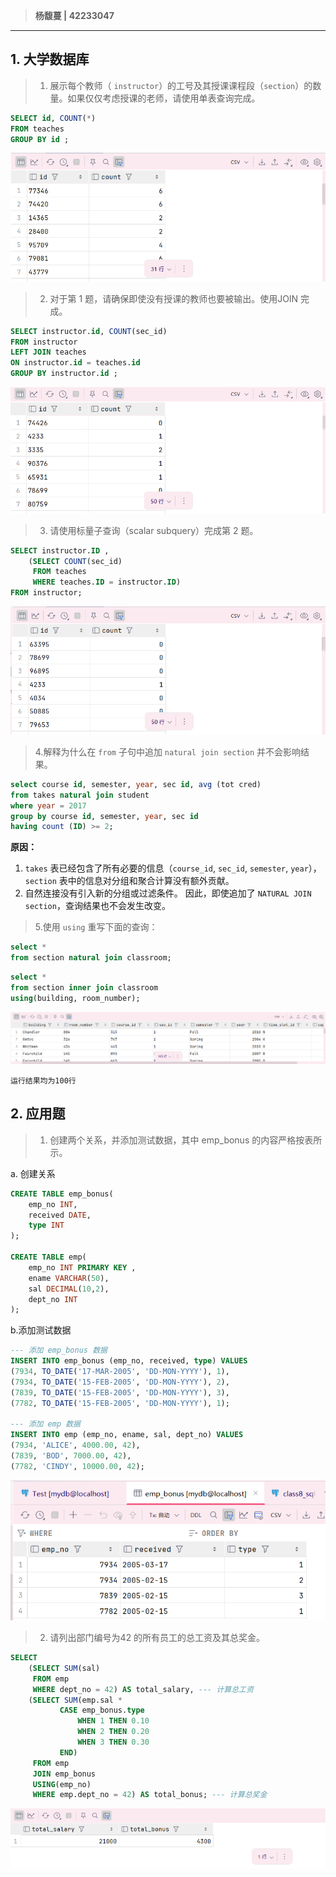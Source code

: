 > **杨馥蔓 | 42233047**

---
## 1. 大学数据库
>1. 展示每个教师（ `instructor`）的工号及其授课课程段（`section`）的数量。如果仅仅考虑授课的老师，请使用单表查询完成。

```sql
SELECT id, COUNT(*)  
FROM teaches  
GROUP BY id ;
```

![](attachments/TEST/TEST-img-20250417203339.png)

>2. 对于第 1 题，请确保即使没有授课的教师也要被输出。使用JOIN 完成。
```sql
SELECT instructor.id, COUNT(sec_id)  
FROM instructor  
LEFT JOIN teaches  
ON instructor.id = teaches.id  
GROUP BY instructor.id ;
```

![](attachments/TEST/TEST-img-20250417203353.png)

>3. 请使用标量子查询（scalar subquery）完成第 2 题。

```sql
SELECT instructor.ID ,  
    (SELECT COUNT(sec_id)  
     FROM teaches  
     WHERE teaches.ID = instructor.ID)  
FROM instructor;
```

![](attachments/TEST/TEST-img-20250417203413.png)

>4.解释为什么在 `from` 子句中追加 `natural join section` 并不会影响结果。

```sql
select course id, semester, year, sec id, avg (tot cred) 
from takes natural join student 
where year = 2017 
group by course id, semester, year, sec id 
having count (ID) >= 2;
```

**原因：** 
1. `takes` 表已经包含了所有必要的信息（`course_id`, `sec_id`, `semester`, `year`），`section` 表中的信息对分组和聚合计算没有额外贡献。
2. 自然连接没有引入新的分组或过滤条件。
因此，即使追加了 `NATURAL JOIN section`，查询结果也不会发生改变。

>5.使用 `using` 重写下面的查询：

```sql
select * 
from section natural join classroom;
```

```sql
select *  
from section inner join classroom  
using(building, room_number);
```

![](attachments/TEST/TEST-img-20250417201356.png)

`运行结果均为100行`

## 2. 应用题
>1. 创建两个关系，并添加测试数据，其中 emp_bonus 的内容严格按表所示。

a.  创建关系

```sql
CREATE TABLE emp_bonus(  
    emp_no INT,  
    received DATE,  
    type INT  
);  
  
CREATE TABLE emp(  
    emp_no INT PRIMARY KEY ,  
    ename VARCHAR(50),  
    sal DECIMAL(10,2),  
    dept_no INT  
);
```

b.添加测试数据

```sql
--- 添加 emp_bonus 数据
INSERT INTO emp_bonus (emp_no, received, type) VALUES  
(7934, TO_DATE('17-MAR-2005', 'DD-MON-YYYY'), 1),  
(7934, TO_DATE('15-FEB-2005', 'DD-MON-YYYY'), 2),  
(7839, TO_DATE('15-FEB-2005', 'DD-MON-YYYY'), 3),  
(7782, TO_DATE('15-FEB-2005', 'DD-MON-YYYY'), 1);

--- 添加 emp 数据
INSERT INTO emp (emp_no, ename, sal, dept_no) VALUES  
(7934, 'ALICE', 4000.00, 42),  
(7839, 'BOD', 7000.00, 42),  
(7782, 'CINDY', 10000.00, 42);
```

![](attachments/TEST/TEST-img-20250417203000.png)

>2. 请列出部门编号为42 的所有员工的总工资及其总奖金。

```sql
SELECT  
    (SELECT SUM(sal)  
     FROM emp  
     WHERE dept_no = 42) AS total_salary, --- 计算总工资  
    (SELECT SUM(emp.sal *  
           CASE emp_bonus.type  
               WHEN 1 THEN 0.10  
               WHEN 2 THEN 0.20  
               WHEN 3 THEN 0.30  
           END)  
     FROM emp  
     JOIN emp_bonus  
     USING(emp_no)  
     WHERE emp.dept_no = 42) AS total_bonus; --- 计算总奖金
```

![](attachments/TEST/TEST-img-20250417205557.png)

